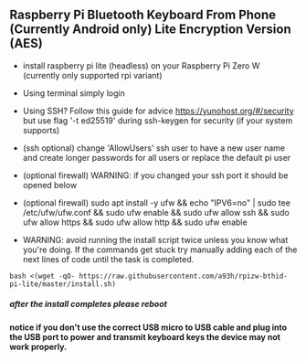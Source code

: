 ## Raspberry Pi Bluetooth Keyboard From Phone (Currently Android only) Lite Encryption Version (AES)

 * install raspberry pi lite (headless) on your Raspberry Pi Zero W (currently only supported rpi variant)

 * Using terminal simply login
 * Using SSH? Follow this guide for advice https://yunohost.org/#/security but use flag '-t ed25519' during ssh-keygen for security (if your system supports)
 * (ssh optional) change 'AllowUsers' ssh user to have a new user name and create longer passwords for all users or replace the default pi user
 * (optional firewall) WARNING: if you changed your ssh port it should be opened below
 * (optional firewall) sudo apt install -y ufw && echo "IPV6=no" | sudo tee /etc/ufw/ufw.conf && sudo ufw enable && sudo ufw allow ssh && sudo ufw allow https && sudo ufw allow http && sudo ufw enable
 * WARNING: avoid running the install script twice unless you know what you're doing. If the commands get stuck try manually adding each of the next lines of code until the task is completed.

```shell
bash <(wget -qO- https://raw.githubusercontent.com/a93h/rpizw-bthid-pi-lite/master/install.sh)
````

##### after the install completes please reboot

#### notice if you don't use the correct USB micro to USB cable and plug into the USB port to power and transmit keyboard keys the device may not work properly.
